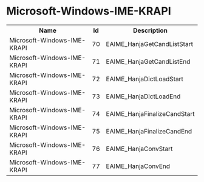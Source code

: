 # Microsoft-Windows-IME-KRAPI

<table>
<colgroup><col/><col/><col/></colgroup>
<tr><th>Name</th><th>Id</th><th>Description</th></tr>
<tr><td>Microsoft-Windows-IME-KRAPI</td><td>70</td><td>EAIME_HanjaGetCandListStart</td></tr>
<tr><td>Microsoft-Windows-IME-KRAPI</td><td>71</td><td>EAIME_HanjaGetCandListEnd</td></tr>
<tr><td>Microsoft-Windows-IME-KRAPI</td><td>72</td><td>EAIME_HanjaDictLoadStart</td></tr>
<tr><td>Microsoft-Windows-IME-KRAPI</td><td>73</td><td>EAIME_HanjaDictLoadEnd</td></tr>
<tr><td>Microsoft-Windows-IME-KRAPI</td><td>74</td><td>EAIME_HanjaFinalizeCandStart</td></tr>
<tr><td>Microsoft-Windows-IME-KRAPI</td><td>75</td><td>EAIME_HanjaFinalizeCandEnd</td></tr>
<tr><td>Microsoft-Windows-IME-KRAPI</td><td>76</td><td>EAIME_HanjaConvStart</td></tr>
<tr><td>Microsoft-Windows-IME-KRAPI</td><td>77</td><td>EAIME_HanjaConvEnd</td></tr>
</table>
